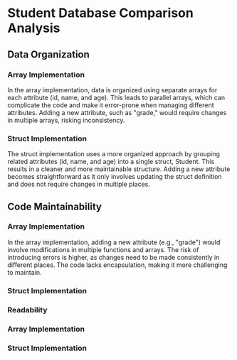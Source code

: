 # Student Database Comparison Analysis

## Data Organization

### Array Implementation
In the array implementation, data is organized using separate arrays for each attribute (id, name, and age). This leads to parallel arrays, which can complicate the code and make it error-prone when managing different attributes. Adding a new attribute, such as "grade," would require changes in multiple arrays, risking inconsistency.

### Struct Implementation
The struct implementation uses a more organized approach by grouping related attributes (id, name, and age) into a single struct, Student. This results in a cleaner and more maintainable structure. Adding a new attribute becomes straightforward as it only involves updating the struct definition and does not require changes in multiple places.

## Code Maintainability

### Array Implementation
In the array implementation, adding a new attribute (e.g., "grade") would involve modifications in multiple functions and arrays. The risk of introducing errors is higher, as changes need to be made consistently in different places. The code lacks encapsulation, making it more challenging to maintain.

### Struct Implementation

### Readability

### Array Implementation

### Struct Implementation